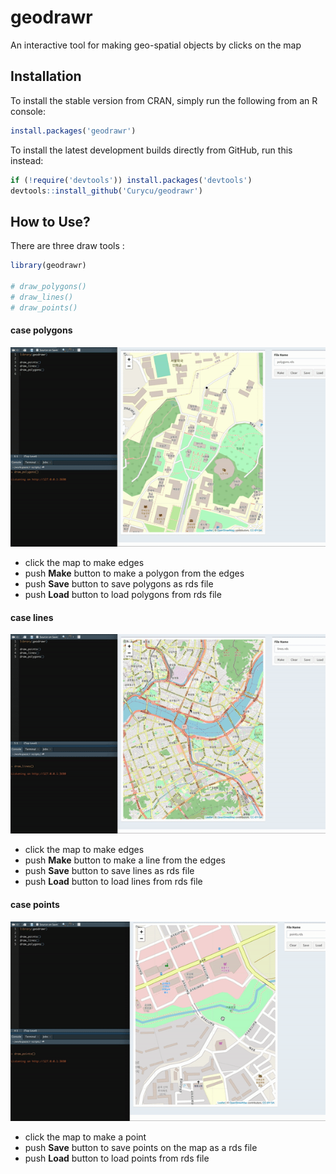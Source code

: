 
<!-- README.md is generated from README.Rmd. Please edit that file -->

# geodrawr

An interactive tool for making geo-spatial objects by clicks on the map

## Installation

To install the stable version from CRAN, simply run the following from
an R console:

``` r
install.packages('geodrawr')
```

To install the latest development builds directly from GitHub, run this
instead:

``` r
if (!require('devtools')) install.packages('devtools')
devtools::install_github('Curycu/geodrawr')
```

## How to Use?

There are three draw tools :

``` r
library(geodrawr)

# draw_polygons()
# draw_lines()
# draw_points()
```

#### case polygons

![draw\_polygons](draw_polygons.gif)

  - click the map to make edges  
  - push **Make** button to make a polygon from the edges  
  - push **Save** button to save polygons as rds file  
  - push **Load** button to load polygons from rds file

#### case lines

![draw\_lines](draw_lines.gif)

  - click the map to make edges  
  - push **Make** button to make a line from the edges  
  - push **Save** button to save lines as rds file  
  - push **Load** button to load lines from rds file

#### case points

![draw\_points](draw_points.gif)

  - click the map to make a point  
  - push **Save** button to save points on the map as a rds file  
  - push **Load** button to load points from rds file
